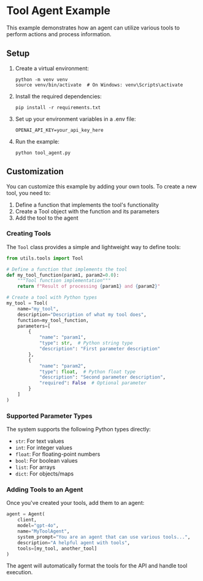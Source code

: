 # Tool Agent Example

This example demonstrates how an agent can utilize various tools to perform actions and process information.

## Setup

1. Create a virtual environment:
   ```
   python -m venv venv
   source venv/bin/activate  # On Windows: venv\Scripts\activate
   ```

2. Install the required dependencies:
   ```
   pip install -r requirements.txt
   ```

3. Set up your environment variables in a .env file:
   ```
   OPENAI_API_KEY=your_api_key_here
   ```

4. Run the example:
   ```
   python tool_agent.py
   ```

## Customization

You can customize this example by adding your own tools. To create a new tool, you need to:

1. Define a function that implements the tool's functionality
2. Create a Tool object with the function and its parameters
3. Add the tool to the agent

### Creating Tools

The `Tool` class provides a simple and lightweight way to define tools:

```python
from utils.tools import Tool

# Define a function that implements the tool
def my_tool_function(param1, param2=0.0):
    """Tool function implementation"""
    return f"Result of processing {param1} and {param2}"

# Create a tool with Python types
my_tool = Tool(
    name="my_tool",
    description="Description of what my tool does",
    function=my_tool_function,
    parameters=[
        {
            "name": "param1",
            "type": str,  # Python string type
            "description": "First parameter description"
        },
        {
            "name": "param2",
            "type": float,  # Python float type
            "description": "Second parameter description",
            "required": False  # Optional parameter
        }
    ]
)
```

### Supported Parameter Types

The system supports the following Python types directly:

- `str`: For text values
- `int`: For integer values
- `float`: For floating-point numbers
- `bool`: For boolean values
- `list`: For arrays
- `dict`: For objects/maps

### Adding Tools to an Agent

Once you've created your tools, add them to an agent:

```python
agent = Agent(
    client,
    model="gpt-4o",
    name="MyToolAgent",
    system_prompt="You are an agent that can use various tools...",
    description="A helpful agent with tools",
    tools=[my_tool, another_tool]
)
```

The agent will automatically format the tools for the API and handle tool execution.